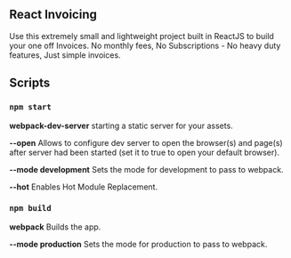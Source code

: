 ## React Invoicing

Use this extremely small and lightweight project built in ReactJS to build your one off Invoices. No monthly fees, No Subscriptions - No heavy duty features, Just simple invoices.

## Scripts

### `npm start`

**webpack-dev-server**
starting a static server for your assets.

**--open**
Allows to configure dev server to open the browser(s) and page(s) after server had been started (set it to true to open your default browser).

**--mode development**
Sets the mode for development to pass to webpack.

**--hot**
Enables Hot Module Replacement.

### `npm build`

**webpack**
Builds the app.

**--mode production**
Sets the mode for production to pass to webpack.

